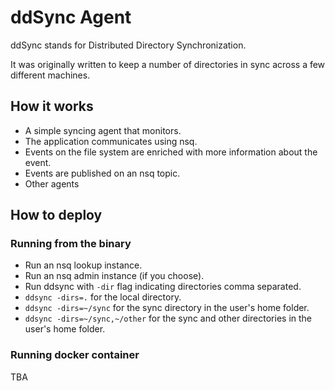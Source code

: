 # ddSync Agent

ddSync stands for Distributed Directory Synchronization.

It was originally written to keep a number of directories in sync across a few different machines.

## How it works
 
- A simple syncing agent that monitors.
- The application communicates using nsq.
- Events on the file system are enriched with more information about the event.
- Events are published on an nsq topic.
- Other agents 

## How to deploy

### Running from the binary

- Run an nsq lookup instance.
- Run an nsq admin instance (if you choose).
- Run ddsync with `-dir` flag indicating directories comma separated.
- `ddsync -dirs=.` for the local directory.
- `ddsync -dirs=~/sync` for the sync directory in the user's home folder.
- `ddsync -dirs=~/sync,~/other` for the sync and other directories in the user's home folder.


### Running docker container

TBA
